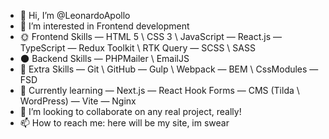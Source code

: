 - 👋 Hi, I’m @LeonardoApollo
- 👀 I’m interested in Frontend development
- 🌞 Frontend Skills
  — HTML 5 \ CSS 3 \ JavaScript
  — React.js
  — TypeScript 
  — Redux Toolkit \ RTK Query 
  — SCSS \ SASS 
- 🌑 Backend Skills
   — PHPMailer \ EmailJS
- 📜 Extra Skills
    — Git \ GitHub
    — Gulp \ Webpack
    — BEM \ CssModules
    — FSD
- 🍒 Currently learning
    — Next.js
    — React Hook Forms
    — CMS (Tilda \ WordPress)
    — Vite
    — Nginx
- 💞️ I’m looking to collaborate on any real project, really!
- 📫 How to reach me: here will be my site, im swear

<!---
LeonardoApollo/LeonardoApollo is a ✨ special ✨ repository because its `README.md` (this file) appears on your GitHub profile.
You can click the Preview link to take a look at your changes.
--->
